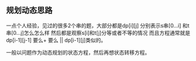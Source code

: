 ## 规划动态思路

一点个人经验，见过的很多2个串的题，大部分都是dp[i][j] 分别表示s串[0...i] 和t串[0...j]怎么怎么样 然后都是观察s[i]和t[j]分等或者不等的情况 而且方程通常就是 dp[i-1][j-1] 要么+ 要么 || dp[i-1][j]类似的。

一般以问题作为动态规划的状态方程，然后再想状态转移方程。
